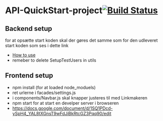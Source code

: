 
# API-QuickStart-project[![Build Status](https://travis-ci.org/MarcusJyl/SecurityProject.svg?branch=main)](https://travis-ci.org/MarcusJyl/SecurityProject)

## Backend setup
for at opsætte start koden skal der gøres det samme som for den udleveret start koden som ses i dette link
* [How to use](https://docs.google.com/document/d/1K6s6Tt65bzB8bCSE_NUE8alJrLRNTKCwax3GEm4OjOE/edit)
* remeber to delete SetupTestUsers in utils




## Frontend setup
*  npm install (for at loaded node_moduels)
* ret urlerne i facades/settings.js
* i components/Navbar.js skal knapper justeres til med Linkmakeren
* npm start for at start en develper server i browseren
* https://docs.google.com/document/d/1SQ1PDcd-ySpH4_YAL8tXGnsT9wFdJiBkRtcGZ3Pqq90/edit

